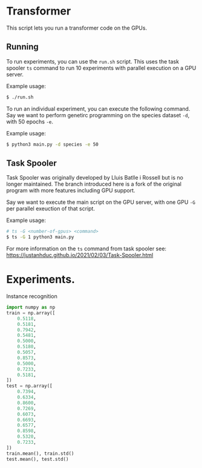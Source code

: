 # Transformer 

This script lets you run a transformer code on the GPUs.

## Running

To run experiments, you can use the `run.sh` script. This uses the task spooler `ts` command to run 10 experiments with parallel execution on a GPU server.

Example usage:

```bash
$ ./run.sh
```

To run an individual experiment, you can execute the following command. Say we want to perform genetirc programming on the species dataset `-d`, with 50 epochs `-e`.

Example usage:

```bash
$ python3 main.py -d species -e 50
```

## Task Spooler

Task Spooler was originally developed by Lluis Batlle i Rossell but is no longer maintained. The branch introduced here is a fork of the original program with more features including GPU support.

Say we want to execute the main script on the GPU server, with one GPU `-G` per parallel exeuction of that script.

Example usage:

```bash
# ts -G <number-of-gpus> <command>
$ ts -G 1 python3 main.py
```

For more information on the `ts` command from task spooler see: https://justanhduc.github.io/2021/02/03/Task-Spooler.html


# Experiments.

Instance recognition

```python
import numpy as np
train = np.array([
    0.5118,
    0.5181,
    0.7942,
    0.5481,
    0.5000,
    0.5180,
    0.5057,
    0.8573,
    0.5000,
    0.7233,
    0.5181,
])
test = np.array([
    0.7394,
    0.6334,
    0.8600,
    0.7269,
    0.6073,
    0.6693,
    0.6577,
    0.8598,
    0.5320,
    0.7233,
])
train.mean(), train.std()
test.mean(), test.std()
```
